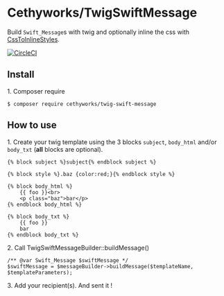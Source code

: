 Cethyworks/TwigSwiftMessage
===

Build `Swift_Message`s with twig and optionally inline the css with [CssToInlineStyles](https://github.com/tijsverkoyen/CssToInlineStyles). 

[![CircleCI](https://circleci.com/gh/Cethy/TwigSwiftMessage/tree/master.svg?style=shield)](https://circleci.com/gh/Cethy/TwigSwiftMessage/tree/master)

## Install

1\. Composer require

    $ composer require cethyworks/twig-swift-message

## How to use
1\. Create your twig template using the 3 blocks `subject`, `body_html` and/or `body_txt` (**all** blocks are optional).
 
    {% block subject %}subject{% endblock subject %}
    
    {% block style %}.baz {color:red;}{% endblock style %}
    
    {% block body_html %}
        {{ foo }}<br>
        <p class="baz">bar</p>
    {% endblock body_html %}
    
    {% block body_txt %}
        {{ foo }}
        bar
    {% endblock body_txt %}
 
2\. Call TwigSwiftMessageBuilder::buildMessage()

    /** @var Swift_Message $swiftMessage */
    $swiftMessage = $messageBuilder->buildMessage($templateName, $templateParameters);

3\. Add your recipient(s). And sent it !
